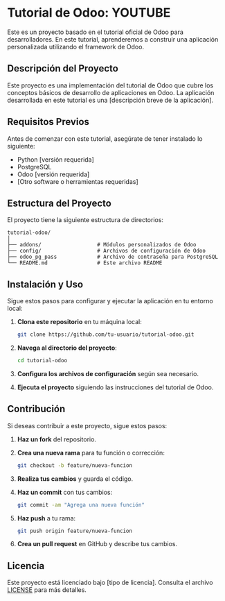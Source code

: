 # Tutorial de Odoo: YOUTUBE

Este es un proyecto basado en el tutorial oficial de Odoo para desarrolladores. En este tutorial, aprenderemos a construir una aplicación personalizada utilizando el framework de Odoo.

## Descripción del Proyecto

Este proyecto es una implementación del tutorial de Odoo que cubre los conceptos básicos de desarrollo de aplicaciones en Odoo. La aplicación desarrollada en este tutorial es una [descripción breve de la aplicación].

## Requisitos Previos

Antes de comenzar con este tutorial, asegúrate de tener instalado lo siguiente:

- Python [versión requerida]
- PostgreSQL
- Odoo [versión requerida]
- [Otro software o herramientas requeridas]

## Estructura del Proyecto

El proyecto tiene la siguiente estructura de directorios:

```
tutorial-odoo/
│
├── addons/                  # Módulos personalizados de Odoo
├── config/                  # Archivos de configuración de Odoo
├── odoo_pg_pass             # Archivo de contraseña para PostgreSQL
└── README.md                # Este archivo README
```

## Instalación y Uso

Sigue estos pasos para configurar y ejecutar la aplicación en tu entorno local:

1. **Clona este repositorio** en tu máquina local:

    ```bash
    git clone https://github.com/tu-usuario/tutorial-odoo.git
    ```

2. **Navega al directorio del proyecto**:

    ```bash
    cd tutorial-odoo
    ```

3. **Configura los archivos de configuración** según sea necesario.

4. **Ejecuta el proyecto** siguiendo las instrucciones del tutorial de Odoo.

## Contribución

Si deseas contribuir a este proyecto, sigue estos pasos:

1. **Haz un fork** del repositorio.

2. **Crea una nueva rama** para tu función o corrección:

    ```bash
    git checkout -b feature/nueva-funcion
    ```

3. **Realiza tus cambios** y guarda el código.

4. **Haz un commit** con tus cambios:

    ```bash
    git commit -am "Agrega una nueva función"
    ```

5. **Haz push** a tu rama:

    ```bash
    git push origin feature/nueva-funcion
    ```

6. **Crea un pull request** en GitHub y describe tus cambios.

## Licencia

Este proyecto está licenciado bajo [tipo de licencia]. Consulta el archivo [LICENSE](LICENSE) para más detalles.
